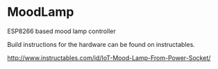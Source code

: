 # MoodLamp
ESP8266 based mood lamp controller

Build instructions for the hardware can be found on instructables.

http://www.instructables.com/id/IoT-Mood-Lamp-From-Power-Socket/
